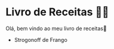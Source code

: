 # Livro de Receitas :woman_cook:



Olá, bem vindo ao meu livro de receitas:wave:

- Strogonoff de Frango



  
  
  
